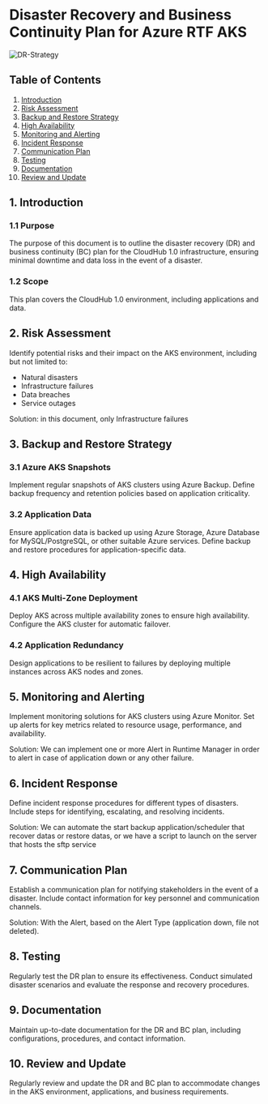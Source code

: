 # Disaster Recovery and Business Continuity Plan for Azure RTF AKS

![DR-Strategy](https://d2908q01vomqb2.cloudfront.net/fc074d501302eb2b93e2554793fcaf50b3bf7291/2021/05/13/Figure-1.-DR-strategies.png)

## Table of Contents
1. [Introduction](#introduction)
2. [Risk Assessment](#risk-assessment)
3. [Backup and Restore Strategy](#backup-and-restore-strategy)
4. [High Availability](#high-availability)
5. [Monitoring and Alerting](#monitoring-and-alerting)
6. [Incident Response](#incident-response)
7. [Communication Plan](#communication-plan)
8. [Testing](#testing)
9. [Documentation](#documentation)
10. [Review and Update](#review-and-update)

## 1. Introduction

### 1.1 Purpose
The purpose of this document is to outline the disaster recovery (DR) and business continuity (BC) plan for the CloudHub 1.0 infrastructure, ensuring minimal downtime and data loss in the event of a disaster.

### 1.2 Scope
This plan covers the CloudHub 1.0 environment, including applications and data.

## 2. Risk Assessment

Identify potential risks and their impact on the AKS environment, including but not limited to:

- Natural disasters
- Infrastructure failures 
- Data breaches
- Service outages

Solution: in this document, only Infrastructure failures

## 3. Backup and Restore Strategy

### 3.1 Azure AKS Snapshots
Implement regular snapshots of AKS clusters using Azure Backup. Define backup frequency and retention policies based on application criticality.

### 3.2 Application Data
Ensure application data is backed up using Azure Storage, Azure Database for MySQL/PostgreSQL, or other suitable Azure services. Define backup and restore procedures for application-specific data.

## 4. High Availability

### 4.1 AKS Multi-Zone Deployment
Deploy AKS across multiple availability zones to ensure high availability. Configure the AKS cluster for automatic failover.

### 4.2 Application Redundancy
Design applications to be resilient to failures by deploying multiple instances across AKS nodes and zones.

## 5. Monitoring and Alerting

Implement monitoring solutions for AKS clusters using Azure Monitor. Set up alerts for key metrics related to resource usage, performance, and availability.

Solution: We can implement one or more Alert in Runtime Manager in order to alert in case of application down or any other failure.

## 6. Incident Response

Define incident response procedures for different types of disasters. Include steps for identifying, escalating, and resolving incidents.

Solution: We can automate the start backup application/scheduler that recover datas or restore datas, or we have a script to launch on the server that hosts the sftp service

## 7. Communication Plan

Establish a communication plan for notifying stakeholders in the event of a disaster. Include contact information for key personnel and communication channels.

Solution: With the Alert, based on the Alert Type (application down, file not deleted).

## 8. Testing

Regularly test the DR plan to ensure its effectiveness. Conduct simulated disaster scenarios and evaluate the response and recovery procedures.

## 9. Documentation

Maintain up-to-date documentation for the DR and BC plan, including configurations, procedures, and contact information.

## 10. Review and Update

Regularly review and update the DR and BC plan to accommodate changes in the AKS environment, applications, and business requirements.
